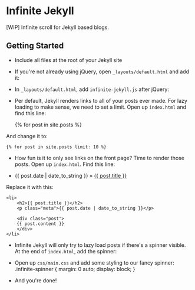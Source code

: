 Infinite Jekyll
===============

[WIP] Infinite scroll for Jekyll based blogs.

## Getting Started

- Include all files at the root of your Jekyll site
- If you're not already using jQuery, open `_layouts/default.html` and add it:

	<script src="//ajax.googleapis.com/ajax/libs/jquery/1.10.2/jquery.min.js"></script>

- In `_layouts/default.html`, add `infinite-jekyll.js` after jQuery:

	<script src="/js/infinite-jekyll.js"></script>

- Per default, Jekyll renders links to all of your posts ever made. For lazy loading to make sense, we need to set a limit. Open up `index.html` and find this line:

	{% for post in site.posts %}

And change it to:

	{% for post in site.posts limit: 10 %}	

- How fun is it to only see links on the front page? Time to render those posts. Open up `index.html`. Find this line: 

	<li><span>{{ post.date | date_to_string }}</span> &raquo; <a href="{{ post.url }}">{{ post.title }}</a></li>

Replace it with this:

	<li>
		<h2>{{ post.title }}</h2>
		<p class="meta">{{ post.date | date_to_string }}</p>
	
		<div class="post">
		{{ post.content }}
		</div>
	</li>

- Infinite Jekyll will only try to lazy load posts if there's a spinner visible. At the end of `index.html`, add the spinner:

	<div class="infinite-spinner"></div>

- Open up `css/main.css` and add some styling to our fancy spinner:
	.infinite-spinner {
		margin: 0 auto;
		display: block;
	}
- And you're done!